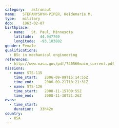 ```yaml
---
category:	astronaut
name:	STEFANYSHYN-PIPER, Heidemarie M.
type:	military
dob:	1963-02-07
birthplace:
  - name:	St. Paul, Minnesota
    latitude:	44.947769
    longitude:	-93.103882
gender:	Female
qualifications:
  - BSc in mechanical engineering
references:
  - http://www.nasa.gov/pdf/740566main_current.pdf
missions:
  - name: STS-115
    time_start:   2006-09-09T15:14:55Z
    time_end:     2006-09-21T10:21:31Z
  - name: STS-126
    time_start:   2008-11-15T00:55Z
    time_end:     2008-11-30T21:26Z
evas:
  - time_start: 
    duration:   33h42m
country:
  - USA
---
```

